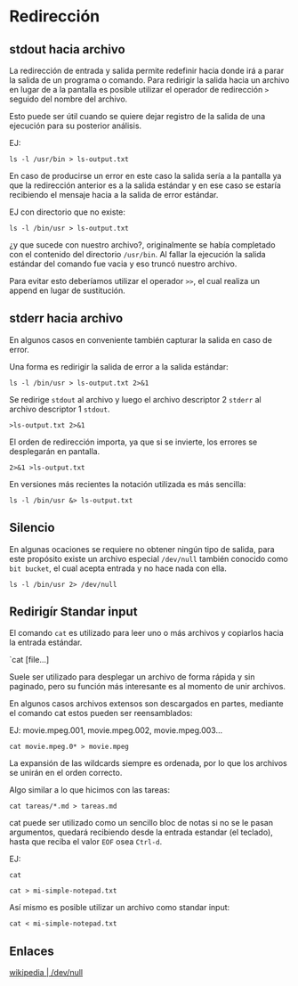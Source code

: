 # Redirección

## stdout hacia archivo

La redirección de entrada y salida permite redefinir hacia donde irá a parar la salida de un programa o comando. Para redirigir la salida hacia un archivo en lugar de a la pantalla es posible utilizar el operador de redirección `>` seguido del nombre del archivo.

Esto puede ser útil cuando se quiere dejar registro de la salida de una ejecución para su posterior análisis.

EJ:

`ls -l /usr/bin > ls-output.txt`

En caso de producirse un error en este caso la salida sería a la pantalla ya que la redirección anterior es a la salida estándar y en ese caso se estaría recibiendo el mensaje hacia a la salida de error estándar.

EJ con directorio que no existe:

`ls -l /bin/usr > ls-output.txt`

¿y que sucede con nuestro archivo?, originalmente se había completado con el contenido del directorio `/usr/bin`. Al fallar la ejecución la salida estándar del comando fue vacia y eso truncó nuestro archivo.

Para evitar esto deberíamos utilizar el operador `>>`, el cual realiza un append en lugar de sustitución.

## stderr hacia archivo

En algunos casos en conveniente también capturar la salida en caso de error.

Una forma es redirigir la salida de error a la salida estándar:

`ls -l /bin/usr > ls-output.txt 2>&1`

Se redirige `stdout` al archivo y luego el archivo descriptor 2 `stderr` al archivo descriptor 1 `stdout`.

`>ls-output.txt 2>&1`

El orden de redirección importa, ya que si se invierte, los errores se desplegarán en pantalla.

`2>&1 >ls-output.txt`

En versiones más recientes la notación utilizada es más sencilla:

`ls -l /bin/usr &> ls-output.txt`

## Silencio

En algunas ocaciones se requiere no obtener ningún tipo de salida, para este propósito existe un archivo especial `/dev/null` también conocido como `bit bucket`, el cual acepta entrada y no hace nada con ella.

`ls -l /bin/usr 2> /dev/null`

## Redirigír Standar input

El comando `cat` es utilizado para leer uno o más archivos y copiarlos hacia la entrada estándar.

`cat [file...]

Suele ser utilizado para desplegar un archivo de forma rápida y sin paginado, pero su función más interesante es al momento de unir archivos.

En algunos casos archivos extensos son descargados en partes, mediante el comando cat estos pueden ser reensamblados:

EJ: movie.mpeg.001, movie.mpeg.002, movie.mpeg.003...

`cat movie.mpeg.0* > movie.mpeg`

La expansión de las wildcards siempre es ordenada, por lo que los archivos se unirán en el orden correcto.

Algo similar a lo que hicimos con las tareas:

`cat tareas/*.md > tareas.md`

cat puede ser utilizado como un sencillo bloc de notas si no se le pasan argumentos, quedará recibiendo desde la entrada estandar (el teclado), hasta que reciba el valor `EOF` osea `Ctrl-d`.

EJ:

`cat`

`cat > mi-simple-notepad.txt`

Así mismo es posible utilizar un archivo como standar input:

`cat < mi-simple-notepad.txt`

## Enlaces

[wikipedia | /dev/null](https://es.wikipedia.org/wiki//dev/null)
